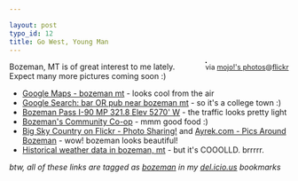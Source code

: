 ```yaml
---

layout: post
typo_id: 12
title: Go West, Young Man
---
```


<div style="float: right; margin-left: 10px;margin-bottom: 10px;">
<a href="http://www.flickr.com/photos/mojo/16721502/" title="Welcome to Bozeman, Montana"><img src="http://photos12.flickr.com/16721502_d538b3f06c_m.jpg" alt="" style="border: solid 1px #000000;" /></a><br /><span style="font-size: 0.9em; margin-top: 0px;">via
<a href="http://www.flickr.com/people/mojo/">mojo!'s
photos</a>@<a href="http://flickr.com">flickr</a></span>

</div>
Bozeman, MT is of great interest to me lately. Expect many more pictures
coming soon :)

-   [Google Maps - bozeman
    mt](http://maps.google.com/maps?q=bozeman+mt&ll=45.670767,-111.062078&spn=0.062133,0.081050&t=k&hl=en) -
    looks cool from the air
-   [Google Search: bar OR pub near bozeman
    mt](http://local.google.com/local?hl=en&lr=&safe=off&client=firefox&rls=org.mozilla%3Aen-US%3Aunofficial&q=bar+OR+pub&near=bozeman+mt&btnG=Search&sc=1) -
    so it's a college town :)
-   [Bozeman Pass I-90 MP 321.8 Elev 5270'
    W](http://rwis.mdt.state.mt.us/scanweb/swframe.asp?Pageid=Camera&Units=English&Groupid=564000&Sysid=564&Rpuid=2&Senid=0&DisplayClass=Java&SenType=All&SenStatus=&Camera=1) -
    the traffic looks pretty light
-   [Bozeman's Community Co-op](http://www.bozo.coop/) - mmm good
    food :)
-   [Big Sky Country on Flickr - Photo
    Sharing!](http://flickr.com/photos/mojo/16726234/) and
    [Ayrek.com - Pics Around
    Bozeman](http://www.ayrek.com/Bozeman/bozopics_p.html) - wow!
    bozeman looks beautiful!
-   [Historical weather data in bozeman,
    mt](http://www.wunderground.com/cgi-bin/histGraphNormals?ID=KBZN&records=on&normals=on&lastyear=on) -
    but it's COOOLLD. brrrrr.

*btw, all of these links are tagged as
[bozeman](http://del.icio.us/jbnewland/bozeman) in my
[del.icio.us](http://del.icio.us) bookmarks*
